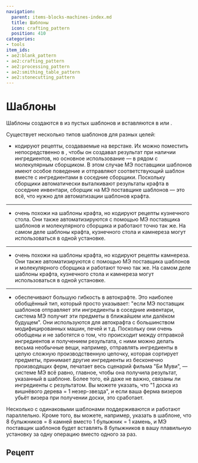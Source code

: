 ```yaml
---
navigation:
  parent: items-blocks-machines-index.md
  title: Шаблоны
  icon: crafting_pattern
  position: 410
categories:
- tools
item_ids:
- ae2:blank_pattern
- ae2:crafting_pattern
- ae2:processing_pattern
- ae2:smithing_table_pattern
- ae2:stonecutting_pattern
---
```


# Шаблоны

<ItemImage id="crafting_pattern" scale="4" />

Шаблоны создаются в <ItemLink id="pattern_encoding_terminal" /> из пустых шаблонов и вставляются в <ItemLink id="pattern_provider" /> или <ItemLink id="molecular_assembler" />.

Существует несколько типов шаблонов для разных целей:

* <ItemLink id="crafting_pattern" /> кодируют рецепты, создаваемые на верстаке. Их можно поместить непосредственно в <ItemLink id="molecular_assembler" />, чтобы он создавал результат при наличии ингредиентов, но основное использование — в <ItemLink id="pattern_provider" /> рядом с молекулярным сборщиком. В этом случае МЭ поставщики шаблонов имеют особое поведение и отправляют соответствующий шаблон вместе с ингредиентами в соседние сборщики. Поскольку сборщики автоматически выталкивают результаты крафта в соседние инвентари, сборщик на МЭ поставщике шаблонов — это всё, что нужно для автоматизации шаблонов крафта.

***

* <ItemLink id="smithing_table_pattern" /> очень похожи на шаблоны крафта, но кодируют рецепты кузнечного стола. Они также автоматизируются с помощью МЭ поставщика шаблонов и молекулярного сборщика и работают точно так же. На самом деле шаблоны крафта, кузнечного стола и камнереза могут использоваться в одной установке.

***

* <ItemLink id="stonecutting_pattern" /> очень похожи на шаблоны крафта, но кодируют рецепты камнереза. Они также автоматизируются с помощью МЭ поставщика шаблонов и молекулярного сборщика и работают точно так же. На самом деле шаблоны крафта, кузнечного стола и камнереза могут использоваться в одной установке.

***

* <ItemLink id="processing_pattern" /> обеспечивают большую гибкость в автокрафте. Это наиболее обобщённый тип, который просто указывает: "если МЭ поставщик шаблонов отправляет эти ингредиенты в соседние инвентари, система МЭ получит эти предметы в ближайшем или далёком будущем". Они используются для автокрафта с большинством модифицированных машин, печей и т.д. Поскольку они очень обобщены и не заботятся о том, что происходит между отправкой ингредиентов и получением результата, с ними можно делать весьма необычные вещи, например, отправлять ингредиенты в целую сложную производственную цепочку, которая сортирует предметы, принимает другие ингредиенты из бесконечно производящих ферм, печатает весь сценарий фильма "Би Муви", — системе МЭ всё равно, главное, чтобы она получила результат, указанный в шаблоне. Более того, ей даже не важно, связаны ли ингредиенты с результатом. Вы можете указать, что "1 доска из вишнёвого дерева = 1 незер-звезда", и если ваша ферма визеров убьёт визера при получении доски, это сработает.

Несколько <ItemLink id="pattern_provider" /> с одинаковыми шаблонами поддерживаются и работают параллельно. Кроме того, вы можете, например, указать в шаблоне, что 8 булыжников = 8 камней вместо 1 булыжник = 1 камень, и МЭ поставщик шаблонов будет вставлять 8 булыжников в вашу плавильную установку за одну операцию вместо одного за раз.

## Рецепт

<RecipeFor id="blank_pattern" />